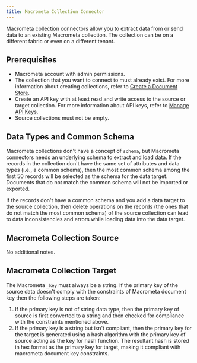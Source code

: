 ```yaml
---
title: Macrometa Collection Connector
---
```


Macrometa collection connectors allow you to extract data from or send data to an existing Macrometa collection. The collection can be on a different fabric or even on a different tenant.

## Prerequisites

- Macrometa account with admin permissions.
- The collection that you want to connect to must already exist. For more information about creating collections, refer to [Create a Document Store](../../collections/documents/create-document-store).
- Create an API key with at least read and write access to the source or target collection. For more information about API keys, refer to [Manage API Keys](../../account-management/api-keys/).
- Source collections must not be empty.

## Data Types and Common Schema

Macrometa collections don't have a concept of `schema`, but Macrometa connectors needs an underlying schema to extract and load data. If the records in the collection don't have the same set of attributes and data types (i.e., a common schema), then the most common schema among the first 50 records will be selected as the schema for the data target. Documents that do not match the common schema will not be imported or exported.

If the records don't have a common schema and you add a data target to the source collection, then delete operations on the records (the ones that do not match the most common schema) of the source collection can lead to data inconsistencies and errors while loading data into the data target.

## Macrometa Collection Source

No additional notes.

## Macrometa Collection Target

The Macrometa `_key` must always be a string. If the primary key of the source data doesn't comply with the constraints of Macrometa document key then the following steps are taken:

1. If the primary key is not of string data type, then the primary key of source is first converted to a string and then checked for compliance with the constraints mentioned above.
2. If the primary key is a string but isn't compliant, then the primary key for the target is generated using a hash algorithm with the primary key of source acting as the key for hash function. The resultant hash is stored in hex format as the primary key for target, making it compliant with macrometa document key constraints.
